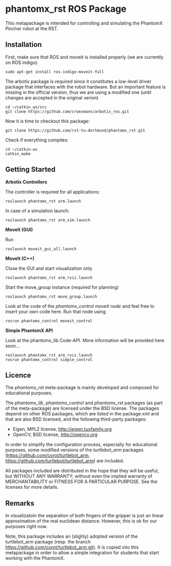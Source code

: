 phantomx_rst ROS Package
========================

This metapackage is intended for controlling and simulating the PhantomX Pincher robot at the RST.

Installation
------------

First, make sure that ROS and moveit is installed properly (we are currently on ROS indigo):
    
    sudo apt-get install ros-indigo-moveit-full

The arbotix package is required since it constitutes a low-level driver package that interfaces with the robot hardware.
But an important feature is missing in the official version, thus we are using a modified one (until changes are accepted in the original verion)

    cd ~/catkin_ws/src
    git clone https://github.com/croesmann/arbotix_ros.git


Now it is time to checkout this package:

    git clone https://github.com/rst-tu-dortmund/phantomx_rst.git


Check if everything compiles:

    cd ~/catkin-ws
    catkin_make
    

Getting Started
---------------

**Arbotix Controllers**

The controller is required for all applications:
    
    roslaunch phantomx_rst arm.launch

In case of a simulation launch:
 
    roslaunch phantomx_rst arm_sim.launch


**MoveIt (GUI)**

Run

    roslaunch moveit_gui_all.launch


**MoveIt (C++)**

Close the GUI and start visualization only

    roslaunch phantomx_rst arm_rviz.launch


Start the move_group instance (required for planning)
 
    roslaunch phantomx_rst move_group.launch


Look at the code of the *phantomx_control moveit node* and feel free to insert your own code here.
Run that node using

    rosrun phantomx_control moveit_control


**Simple PhantomX API**

Look at the phantomx_lib Code-API.
More information will be provided here soon...

    roslaunch phantomx_rst arm_rviz.launch
    rosrun phantomx_control simple_control


Licence
-------
The *phantomx_rst* meta-package is mainly developed and composed for educational purposes.

The *phantomx_lib*, *phantomx_control* and *phantomx_rst* packages (as part of the meta-package) are licensed under the BSD license.
The packages depend on other ROS packages, which are listed in the package.xml and that are also BSD licensed,
and the following third-party packages:
 * Eigen, MPL2 license, http://eigen.tuxfamily.org
 * OpenCV, BSD license, http://opencv.org

In order to simplify the configuration process, especially for educational purposes,
some modified versions of the *turtlebot_arm* packages (https://github.com/corot/turtlebot_arm, https://github.com/turtlebot/turtlebot_arm) are included.



All packages included are distributed in the hope that they will be useful, but WITHOUT ANY WARRANTY; without even the implied warranty of MERCHANTABILITY or FITNESS FOR A PARTICULAR PURPOSE. See the licenses for more details.

Remarks
-------

In visualizatoin the separation of both fingers of the gripper is just an linear approximation of the real euclidean distance. However, this is ok for our purposes
right now.

Note, this package includes an (slighly) adopted version of the turtlebot_arm package (resp. the branch https://github.com/corot/turtlebot_arm.git).
It is copied into this metapackage in order to allow a simple integration for students that start working with the PhantomX.
